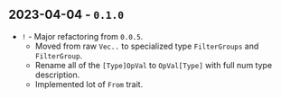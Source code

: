

## 2023-04-04 - `0.1.0`

- `!` - Major refactoring from `0.0.5`. 
	- Moved from raw `Vec..` to specialized type `FilterGroups` and `FilterGroup`.
	- Rename all of the `[Type]OpVal` to `OpVal[Type]` with full num type description. 
	- Implemented lot of `From` trait.